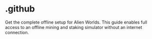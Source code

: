 # .github
Get the complete offline setup for Alien Worlds. This guide enables full access to an offline mining and staking simulator without an internet connection.
